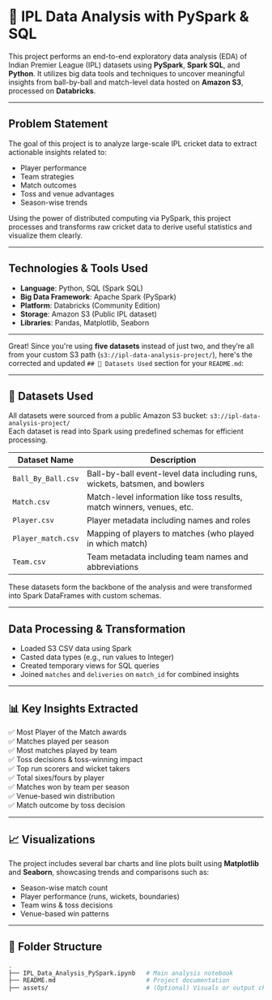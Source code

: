 
# 🏏 IPL Data Analysis with PySpark & SQL

This project performs an end-to-end exploratory data analysis (EDA) of Indian Premier League (IPL) datasets using **PySpark**, **Spark SQL**, and **Python**. It utilizes big data tools and techniques to uncover meaningful insights from ball-by-ball and match-level data hosted on **Amazon S3**, processed on **Databricks**.

---

##  Problem Statement

The goal of this project is to analyze large-scale IPL cricket data to extract actionable insights related to:

- Player performance
- Team strategies
- Match outcomes
- Toss and venue advantages
- Season-wise trends

Using the power of distributed computing via PySpark, this project processes and transforms raw cricket data to derive useful statistics and visualize them clearly.

---

##  Technologies & Tools Used

- **Language**: Python, SQL (Spark SQL)
- **Big Data Framework**: Apache Spark (PySpark)
- **Platform**: Databricks (Community Edition)
- **Storage**: Amazon S3 (Public IPL dataset)
- **Libraries**: Pandas, Matplotlib, Seaborn

---

Great! Since you're using **five datasets** instead of just two, and they’re all from your custom S3 path (`s3://ipl-data-analysis-project/`), here's the corrected and updated `## 📂 Datasets Used` section for your `README.md`:

---

## 📂 Datasets Used

All datasets were sourced from a public Amazon S3 bucket: `s3://ipl-data-analysis-project/`  
Each dataset is read into Spark using predefined schemas for efficient processing.

| Dataset Name        | Description                                                                 |
|---------------------|-----------------------------------------------------------------------------|
| `Ball_By_Ball.csv`  | Ball-by-ball event-level data including runs, wickets, batsmen, and bowlers |
| `Match.csv`         | Match-level information like toss results, match winners, venues, etc.      |
| `Player.csv`        | Player metadata including names and roles                                   |
| `Player_match.csv`  | Mapping of players to matches (who played in which match)                   |
| `Team.csv`          | Team metadata including team names and abbreviations                        |

These datasets form the backbone of the analysis and were transformed into Spark DataFrames with custom schemas.

---

##  Data Processing & Transformation

- Loaded S3 CSV data using Spark
- Casted data types (e.g., run values to Integer)
- Created temporary views for SQL queries
- Joined `matches` and `deliveries` on `match_id` for combined insights

---

## 📊 Key Insights Extracted

✅ Most Player of the Match awards  
✅ Matches played per season  
✅ Most matches played by team  
✅ Toss decisions & toss-winning impact  
✅ Top run scorers and wicket takers  
✅ Total sixes/fours by player  
✅ Matches won by team per season  
✅ Venue-based win distribution  
✅ Match outcome by toss decision

---

## 📈 Visualizations

The project includes several bar charts and line plots built using **Matplotlib** and **Seaborn**, showcasing trends and comparisons such as:

- Season-wise match count  
- Player performance (runs, wickets, boundaries)  
- Team wins & toss decisions  
- Venue-based win patterns

---

## 📁 Folder Structure

```bash
.
├── IPL_Data_Analysis_PySpark.ipynb   # Main analysis notebook
├── README.md                         # Project documentation
├── assets/                           # (Optional) Visuals or output charts
```
